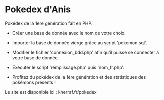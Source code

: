 # Pokedex d'Anis
Pokédex de la 1ère génération fait en PHP.

- Créer une base de donnée avec le nom de votre choix.
- Importer la base de donnée vierge grâce au script 'pokemon.sql'.
- Modifier le fichier 'connexion_bdd.php' afin qu'il puisse se connecter à votre base de donnée.
- Éxécuter le script 'remplissage.php' puis 'nom_fr.php'.

- Profitez du pokédex de la 1ère génération et des statistiques des pokémons présents !

Le site est disponible ici : kherraf.fr/pokedex

